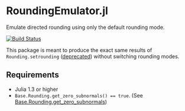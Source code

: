 # RoundingEmulator.jl

Emulate directed rounding using only the default rounding mode. 

[![Build Status](https://travis-ci.org/matsueushi/RoundingEmulator.jl.svg?branch=master)](https://travis-ci.org/matsueushi/RoundingEmulator.jl)

This package is meant to produce the exact same results of `Rounding.setrounding` ([deprecated](https://github.com/JuliaLang/julia/pull/27166)) without switching rounding modes.

## Requirements 
 - Julia 1.3 or higher
 - `Base.Rounding.get_zero_subnormals() == true`. (See [Base.Rounding.get_zero_subnormals](https://docs.julialang.org/en/v1/base/numbers/#Base.Rounding.get_zero_subnormals))
